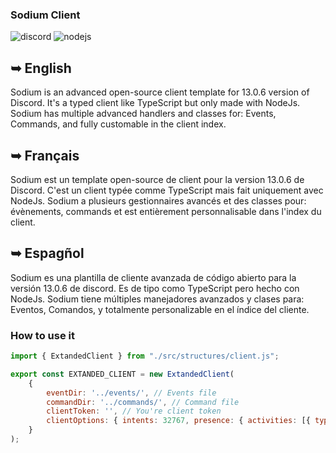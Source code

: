 ### Sodium Client

![discord](https://img.shields.io/badge/Discord-7289DA?style=for-the-badge&logo=discord&logoColor=white) ![nodejs](https://img.shields.io/badge/Node.js-43853D?style=for-the-badge&logo=node.js&logoColor=white)

## ➥ English
Sodium is an advanced open-source client template for 13.0.6 version of Discord. It's a typed client like TypeScript but only made with NodeJs. Sodium has multiple advanced handlers and classes for: Events, Commands, and fully customable in the client index.

## ➥ Français
Sodium est un template open-source de client pour la version 13.0.6 de Discord. C'est un client typée comme TypeScript mais fait uniquement avec NodeJs. Sodium a plusieurs gestionnaires avancés et des classes pour: évènements, commands et est entièrement personnalisable dans l'index du client.

## ➥ Espagñol

Sodium es una plantilla de cliente avanzada de código abierto para la versión 13.0.6 de discord. Es de tipo como TypeScript pero hecho con NodeJs. Sodium tiene múltiples manejadores avanzados y clases para: Eventos, Comandos, y totalmente personalizable en el índice del cliente.

### How to use it
```js
import { ExtandedClient } from "./src/structures/client.js";

export const EXTANDED_CLIENT = new ExtandedClient(
    {
        eventDir: '../events/', // Events file
        commandDir: '../commands/', // Command file
        clientToken: '', // You're client token
        clientOptions: { intents: 32767, presence: { activities: [{ type: 'COMPETING', name: 'Sodium Developpement' }] } } // Options you want (32767 intents to get all intents)
    }
);
```
